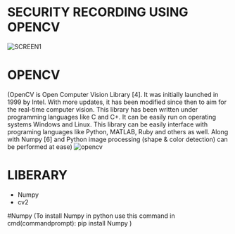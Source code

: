 #  SECURITY RECORDING USING OPENCV
 ![SCREEN1](https://user-images.githubusercontent.com/92586138/148497836-56535ce7-808f-4bde-b901-4afa2b9dd178.png)
# OPENCV
(OpenCV is Open Computer Vision Library [4]. It was initially  launched  in  1999  by  Intel. 
     With  more updates, it has been modified since then to aim for the real-time  computer  vision. 
      This  library  has  been written under programming languages like C and C+.
       It  can be easily  run on  operating systems Windows and Linux. This  library can  be easily 
       interface with programing languages like Python, MATLAB, Ruby and others as well. 
       Along with Numpy [6] and Python image  processing  (shape  & color  detection) can  be performed at ease)
    ![opencv](https://user-images.githubusercontent.com/92586138/148653552-4003e789-c434-438b-9788-01588cf39a36.jpg)
# LIBERARY
  * Numpy
  * cv2
  
#Numpy
(To install Numpy in python use this command in cmd(commandprompt):
      pip install Numpy    )       

